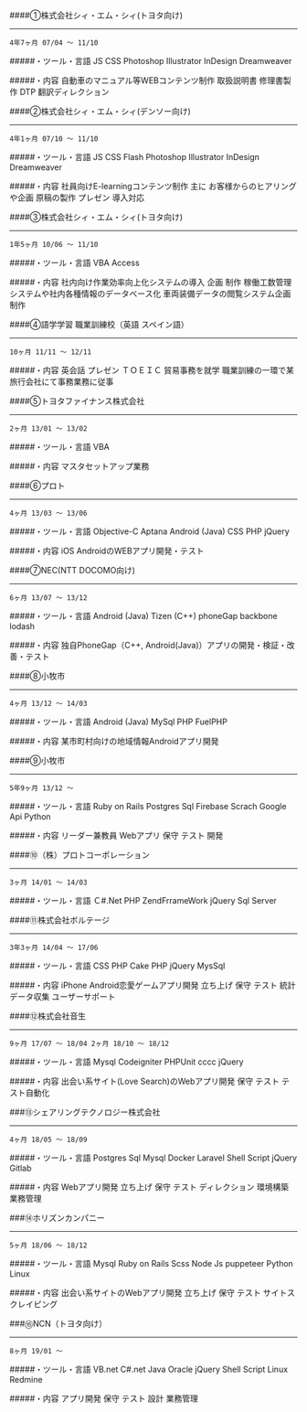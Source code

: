 ####①株式会社シィ・エム・シィ(トヨタ向け)
***
`4年7ヶ月 07/04 ～ 11/10`

#####・ツール・言語
JS
CSS
Photoshop
Illustrator
InDesign
Dreamweaver

#####・内容
自動車のマニュアル等WEBコンテンツ制作
取扱説明書
修理書製作
DTP
翻訳ディレクション

####②株式会社シィ・エム・シィ(デンソー向け)
***
`4年1ヶ月 07/10 ～ 11/10`

#####・ツール・言語
JS
CSS
Flash
Photoshop
Illustrator
InDesign
Dreamweaver

#####・内容
社員向けE-learningコンテンツ制作
主に
お客様からのヒアリングや企画
原稿の製作
プレゼン
導入対応

####③株式会社シィ・エム・シィ(トヨタ向け)
***
`1年5ヶ月 10/06 ～ 11/10`

#####・ツール・言語
VBA
Access

#####・内容
社内向け作業効率向上化システムの導入
企画
制作
稼働工数管理システムや社内各種情報のデータベース化
車両装備データの閲覧システム企画
制作

####④語学学習
職業訓練校（英語
スペイン語）
***
`10ヶ月 11/11 ～ 12/11`

#####・内容
英会話
プレゼン
ＴＯＥＩＣ
貿易事務を就学
職業訓練の一環で某旅行会社にて事務業務に従事

####⑤トヨタファイナンス株式会社
***
`2ヶ月 13/01 ～ 13/02`

#####・ツール・言語
VBA

#####・内容
マスタセットアップ業務

####⑥プロト
***
`4ヶ月 13/03 ～ 13/06`

#####・ツール・言語
Objective-C
Aptana
Android (Java)
CSS
PHP
jQuery

#####・内容
iOS
AndroidのWEBアプリ開発・テスト

####⑦NEC(NTT DOCOMO向け)
***
`6ヶ月 13/07 ～ 13/12`

#####・ツール・言語
Android (Java)
Tizen (C++)
phoneGap
backbone
lodash

#####・内容
独自PhoneGap（C++, Android(Java)）アプリの開発・検証・改善・テスト

####⑧小牧市
***
`4ヶ月 13/12 ～ 14/03`

#####・ツール・言語
Android (Java)
MySql
PHP
FuelPHP

#####・内容
某市町村向けの地域情報Androidアプリ開発

####⑨小牧市
***
`5年9ヶ月 13/12 ～`

#####・ツール・言語
Ruby on Rails
Postgres Sql
Firebase
Scrach
Google Api
Python

#####・内容
リーダー兼教員
Webアプリ
保守
テスト
開発


####⑩（株）プロトコーポレーション
***
`3ヶ月 14/01 ～ 14/03`

#####・ツール・言語
Ｃ#.Net
PHP
ZendFrrameWork
jQuery
Sql Server

####⑪株式会社ボルテージ
***
`3年3ヶ月 14/04 ～ 17/06`

#####・ツール・言語
CSS
PHP
Cake PHP
jQuery
MysSql

#####・内容
iPhone
Android恋愛ゲームアプリ開発
立ち上げ
保守
テスト
統計データ収集
ユーザーサポート

####⑫株式会社音生
***
`9ヶ月 17/07 ～ 18/04
 2ヶ月 18/10 ～ 18/12`

#####・ツール・言語
Mysql
Codeigniter
PHPUnit
cccc
jQuery

#####・内容
出会い系サイト(Love Search)のWebアプリ開発
保守
テスト
テスト自動化

###⑬シェアリングテクノロジー株式会社
***
`4ヶ月 18/05 ～ 18/09`

#####・ツール・言語
Postgres Sql
Mysql
Docker
Laravel
Shell Script
jQuery
Gitlab

#####・内容
Webアプリ開発
立ち上げ
保守
テスト
ディレクション
環境構築
業務管理

###⑭ホリズンカンパニー
***
`5ヶ月 18/06 ～ 18/12`

#####・ツール・言語
Mysql
Ruby on Rails
Scss
Node Js
puppeteer
Python
Linux

#####・内容
出会い系サイトのWebアプリ開発
立ち上げ
保守
テスト
サイトスクレイピング

###⑮NCN（トヨタ向け）
***
`8ヶ月 19/01 ～`

#####・ツール・言語
VB.net
C#.net
Java
Oracle
jQuery
Shell Script
Linux
Redmine

#####・内容
アプリ開発
保守
テスト
設計
業務管理
